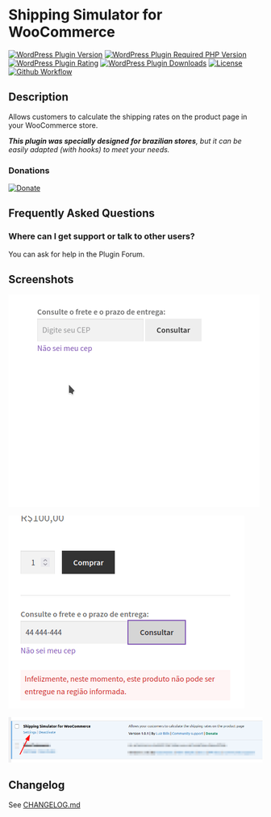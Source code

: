 # Shipping Simulator for WooCommerce

[![WordPress Plugin Version](https://img.shields.io/wordpress/plugin/v/shipping-simulator-for-woocommerce?label=Plugin%20Version&logo=wordpress&style=flat-square)](https://wordpress.org/plugins/shipping-simulator-for-woocommerce/)
[![WordPress Plugin Required PHP Version](https://img.shields.io/wordpress/plugin/required-php/shipping-simulator-for-woocommerce?label=PHP%20Required&logo=php&logoColor=white&style=flat-square)](https://wordpress.org/plugins/shipping-simulator-for-woocommerce/)
[![WordPress Plugin Rating](https://img.shields.io/wordpress/plugin/stars/shipping-simulator-for-woocommerce?label=Plugin%20Rating&logo=wordpress&style=flat-square)](https://wordpress.org/support/plugin/shipping-simulator-for-woocommerce/reviews/)
[![WordPress Plugin Downloads](https://img.shields.io/wordpress/plugin/dt/shipping-simulator-for-woocommerce.svg?label=Downloads&logo=wordpress&style=flat-square)](https://wordpress.org/plugins/shipping-simulator-for-woocommerce/advanced/)
[![License](https://img.shields.io/badge/LICENSE-GPLv3-blue?style=flat-square)](/LICENSE)
[![Github Workflow](https://img.shields.io/github/actions/workflow/status/luizbills/shipping-simulator-for-woocommerce/main.yml?style=flat-square
)](https://github.com/luizbills/shipping-simulator-for-woocommerce/actions/workflows/main.yml)

## Description

Allows customers to calculate the shipping rates on the product page in your WooCommerce store.

_**This plugin was specially designed for brazilian stores**, but it can be easily adapted (with hooks) to meet your needs._
### Donations

[![Donate](https://img.shields.io/badge/SUPPORT%20ME-DONATE-2b8a3e?style=for-the-badge)](https://luizpb.com/donate/)

## Frequently Asked Questions

### Where can I get support or talk to other users?

You can ask for help in the Plugin Forum.

## Screenshots

![Shipping simulator demo (in portuguese)](/.wordpress-org/screenshot-1.gif)

![Shipping simulator without results (in portuguese)](/.wordpress-org/screenshot-2.png)

![Plugin settings page link](/.wordpress-org/screenshot-3.png)

## Changelog

See [CHANGELOG.md](/CHANGELOG.md)
